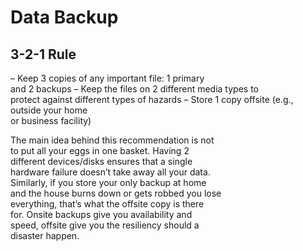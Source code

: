 # Data Backup

## 3-2-1 Rule 

– Keep 3 copies of any important file: 1 primary  
	and 2 backups
– Keep the files on 2 different media types to  
	protect against different types of hazards
– Store 1 copy offsite (e.g., outside your home  
	or business facility)

The main idea behind this recommendation is not  
to put all your eggs in one basket. Having 2  
different devices/disks ensures that a single  
hardware failure doesn’t take away all your data.  
Similarly, if you store your only backup at home  
and the house burns down or gets robbed you lose  
everything, that’s what the offsite copy is there  
for. Onsite backups give you availability and  
speed, offsite give you the resiliency should a  
disaster happen.  
